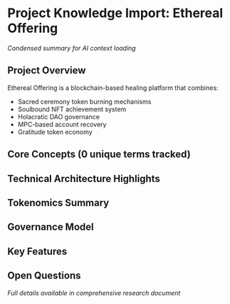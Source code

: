 # Project Knowledge Import: Ethereal Offering
*Condensed summary for AI context loading*

## Project Overview
Ethereal Offering is a blockchain-based healing platform that combines:
- Sacred ceremony token burning mechanisms
- Soulbound NFT achievement system
- Holacratic DAO governance
- MPC-based account recovery
- Gratitude token economy

## Core Concepts (0 unique terms tracked)


## Technical Architecture Highlights


## Tokenomics Summary


## Governance Model


## Key Features


## Open Questions



*Full details available in comprehensive research document*
